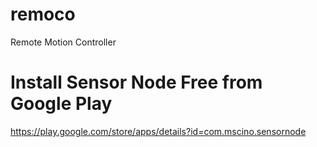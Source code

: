 # remoco
Remote Motion Controller


# Install Sensor Node Free from Google Play

https://play.google.com/store/apps/details?id=com.mscino.sensornode

